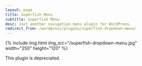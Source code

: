 ```yaml
---
layout: page
title: Superfish Menu
subtitle: Superfish Menu
desc: Just another navigation menu plugin for WordPress.
redirect_from: /wordpress/plugins/superfish-dropdown-menu/
---
```


{% include img.html img_src="/superfish-dropdown-menu.jpg" width="250" height="120" %}

This plugin is depreciated.
